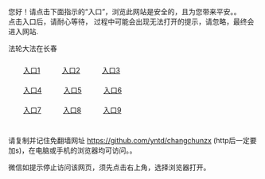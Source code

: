 您好！请点击下面指示的“入口”，浏览此网站是安全的，且为您带来平安。。 <br/>
点击入口后，请耐心等待， 过程中可能会出现无法打开的提示，请忽略，最终会进入网站. </br>

法轮大法在长春<br/>
<div style="padding:10px"><a style="margin:20px" target="_blank" href="https://drtdmzb2qonw.cloudfront.net/2Qpsp?skdjd" id="ccLink1" rel="nofollow">入口1</a> <a target="_blank" style="margin:20px" href="https://d31y21vercijdr.cloudfront.net/2Qpsp?ykxsrie" id="ccLink2" rel="nofollow">入口2</a> <a style="margin:20px" target="_blank" href="https://d1u3d030zfwbr7.cloudfront.net/2Qpsp?hxhqmy" id="ccLink3" rel="nofollow">入口3</a></div>

<div style="padding:10px" ><a style="margin:20px" target="_blank" href="https://drtdmzb2qonw.cloudfront.net/2Qpsp?skdjd" id="ccLink4" rel="nofollow">入口4</a> <a style="margin:20px" href="https://d31y21vercijdr.cloudfront.net/2Qpsp?ykxsrie" target="_blank" id="ccLink5" rel="nofollow">入口5</a> <a style="margin:20px" href="https://d1u3d030zfwbr7.cloudfront.net/2Qpsp?hxhqmy" target="_blank" id="ccLink6" rel="nofollow">入口6</a></div>

<div style="padding:10px"><a style="margin:20px" target="_blank" href="https://drtdmzb2qonw.cloudfront.net/2Qpsp?skdjd" id="ccLink7" rel="nofollow">入口7</a> <a style="margin:20px" href="https://d31y21vercijdr.cloudfront.net/2Qpsp?ykxsrie" target="_blank" id="ccLink8" rel="nofollow">入口8</a> <a style="margin:20px" target="_blank" href="https://d1u3d030zfwbr7.cloudfront.net/2Qpsp?hxhqmy" id="ccLink9" rel="nofollow">入口9</a></div>

<br/>



请复制并记住免翻墙网址 https://github.com/yntd/changchunzx (http后一定要加s)，在电脑或手机的浏览器均可访问。。<br/>

微信如提示停止访问该网页，须先点击右上角，选择浏览器打开。
